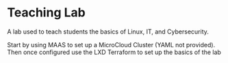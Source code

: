 # Teaching Lab

A lab used to teach students the basics of Linux, IT, and Cybersecurity.

Start by using MAAS to set up a MicroCloud Cluster (YAML not provided). Then once configured use the LXD Terraform to set up the basics of the lab